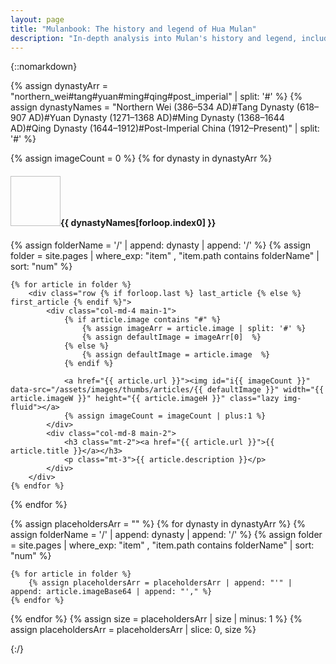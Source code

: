```yaml
---
layout: page
title: "Mulanbook: The history and legend of Hua Mulan"
description: "In-depth analysis into Mulan's history and legend, including research on numerous retellings and historical references written over the past 1,500 years."
---
```


{::nomarkdown}

{% assign dynastyArr = "northern_wei#tang#yuan#ming#qing#post_imperial" | split: '#' %}
{% assign dynastyNames = "Northern Wei (386&ndash;534 AD)#Tang Dynasty (618&ndash;907 AD)#Yuan Dynasty (1271&ndash;1368 AD)#Ming Dynasty (1368&ndash;1644 AD)#Qing Dynasty (1644&ndash;1912)#Post-Imperial China (1912&ndash;Present)" | split: '#' %}


{% assign imageCount = 0 %}
{% for dynasty in dynastyArr %}
	<h4 class="heading text-left mb-5"><img data-src="/assets/images/thumbs/dynasties/{{ dynasty }}.jpg" width="80" height="80" class="lazy">{{ dynastyNames[forloop.index0] }}</h4>
	{% assign folderName = '/' | append: dynasty | append: '/' %}
	{% assign folder = site.pages | where_exp: "item" , "item.path contains folderName" | sort: "num" %}

	{% for article in folder %}
		<div class="row {% if forloop.last %} last_article {% else %} first_article {% endif %}">
			<div class="col-md-4 main-1">
				{% if article.image contains "#" %}
					{% assign imageArr = article.image | split: '#' %}
					{% assign defaultImage = imageArr[0]  %}
				{% else %}
					{% assign defaultImage = article.image  %}
				{% endif %}

				<a href="{{ article.url }}"><img id="i{{ imageCount }}" data-src="/assets/images/thumbs/articles/{{ defaultImage }}" width="{{ article.imageW }}" height="{{ article.imageH }}" class="lazy img-fluid"></a>
				{% assign imageCount = imageCount | plus:1 %}
			</div>
			<div class="col-md-8 main-2">
				<h3 class="mt-2"><a href="{{ article.url }}">{{ article.title }}</a></h3>
				<p class="mt-3">{{ article.description }}</p>
			</div>
		</div>
	{% endfor %}
{% endfor %}

{% assign placeholdersArr = "" %}
{% for dynasty in dynastyArr %}
	{% assign folderName = '/' | append: dynasty | append: '/' %}
	{% assign folder = site.pages | where_exp: "item" , "item.path contains folderName" | sort: "num" %}

	{% for article in folder %}
		{% assign placeholdersArr = placeholdersArr | append: "'" | append: article.imageBase64 | append: "'," %}
	{% endfor %}
{% endfor %}
{% assign size = placeholdersArr | size | minus: 1 %}
{% assign placeholdersArr = placeholdersArr | slice: 0, size %}
<script type="text/javascript">var placeholdersArr = [{{ placeholdersArr }}]; for(var i=0; i<{{imageCount}}; i++) { var pImg = document.getElementById('i'+i); pImg.style.backgroundSize = "cover"; pImg.style.backgroundImage="url(data:image/svg+xml;base64,"+placeholdersArr[i]+")"; pImg.style.width="100%"; pImg.height = (pImg.offsetWidth*0.6557); pImg.addEventListener("onresize", function(){pImg.height = (pImg.offsetWidth*0.6557);});}
</script>
<script type="text/javascript" src="https://cdn.jsdelivr.net/npm/vanilla-lazyload@12.0.0/dist/lazyload.min.js" onload="var lazyLoadInstance=new LazyLoad({elements_selector:'.lazy'});"></script>
{:/}

